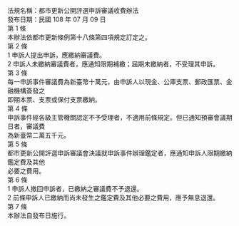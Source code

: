法規名稱：都市更新公開評選申訴審議收費辦法  
發布日期：民國 108 年 07 月 09 日  
第 1 條  
本辦法依都市更新條例第十八條第四項規定訂定之。  
第 2 條  
1 申訴人提出申訴，應繳納審議費。  
2 申訴人未繳納審議費者，應通知限期補繳；屆期未繳納者，不受理其申訴。  
第 3 條  
每一申訴事件審議費為新臺幣十萬元，由申訴人以現金、公庫支票、郵政匯票、金融機構簽發之  
即期本票、支票或保付支票繳納。  
第 4 條  
申訴事件經各級主管機關認定不予受理者，不適用前條規定。但已通知預審會議期日者，審議費  
為新臺幣二萬五千元。  
第 5 條  
都市更新公開評選申訴審議會決議就申訴事件辦理鑑定者，應通知申訴人限期繳納鑑定費及其他  
必要之費用。  
第 6 條  
1 申訴人撤回申訴者，已繳納之審議費不予退還。  
2 前條申訴人已繳納而尚未發生之鑑定費及其他必要之費用，應予無息退還。  
第 7 條  
本辦法自發布日施行。  


